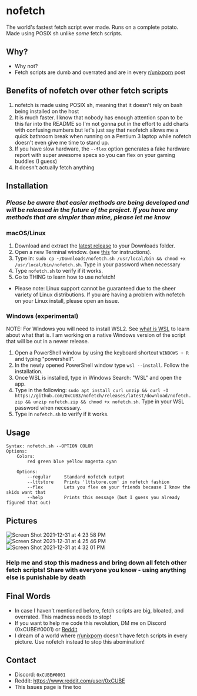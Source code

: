 # nofetch
The world's fastest fetch script ever made. Runs on a complete potato. Made using POSIX sh unlike *some* fetch scripts.

## Why?
- Why not?
- Fetch scripts are dumb and overrated and are in every [r/unixporn](https://www.reddit.com/r/unixporn/) post

## Benefits of nofetch over other fetch scripts
1) nofetch is made using POSIX sh, meaning that it doesn't rely on bash being installed on the host
2) It is much faster. I know that nobody has enough attention span to be this far into the README so I'm not gonna put in the effort to add charts with confusing numbers but let's just say that neofetch allows me a quick bathroom break when running on a Pentium 3 laptop while nofetch doesn't even give me time to stand up.
3) If you have slow hardware, the `--flex` option generates a fake hardware report with super awesome specs so you can flex on your gaming buddies (I guess)
4) It doesn't actually fetch anything

## Installation

### ***Please be aware that easier methods are being developed and will be released in the future of the project. If you have any methods that are simpler than mine, please let me know***

### macOS/Linux
1) Download and extract the [latest release](https://github.com/0xCUB3/nofetch/releases/latest/download/nofetch.zip) to your Downloads folder.
2) Open a new Terminal window. (see [this](https://support.apple.com/guide/terminal/open-or-quit-terminal-apd5265185d-f365-44cb-8b09-71a064a42125/mac) for instructions).
3) Type in: `sudo cp ~/Downloads/nofetch.sh /usr/local/bin && chmod +x /usr/local/bin/nofetch.sh`. Type in your password when necessary
4) Type `nofetch.sh` to verify if it works.
5) Go to THING to learn how to use nofetch!
* Please note: Linux support cannot be guaranteed due to the sheer variety of Linux distributions. If you are having a problem with nofetch on your Linux install, please open an issue.

### Windows (experimental)
NOTE: For Windows you will need to install WSL2. See [what is WSL](https://docs.microsoft.com/en-us/windows/wsl/about) to learn about what that is. I am working on a native Windows version of the script that will be out in a newer release.
1) Open a PowerShell window by using the keyboard shortcut `WINDOWS + R` and typing "powershell".
2) In the newly opened PowerShell window type `wsl --install`. Follow the installation.
3) Once WSL is installed, type in Windows Search: "WSL" and open the app.
4) Type in the following: `sudo apt install curl unzip && curl -O https://github.com/0xCUB3/nofetch/releases/latest/download/nofetch.zip && unzip nofetch.zip && chmod +x nofetch.sh`. Type in your WSL password when necessary.
5) Type in `nofetch.sh` to verify if it works.

## Usage
```
Syntax: nofetch.sh --OPTION COLOR
Options:
    Colors:
        red green blue yellow magenta cyan

    Options:
        --regular     Standard nofetch output
        --lttstore    Prints 'lttstore.com' in nofetch fashion
        --flex        Lets you flex on your friends because I know the skids want that
        --help        Prints this message (but I guess you already figured that out)
```

## Pictures
![Screen Shot 2021-12-31 at 4 23 58 PM](https://user-images.githubusercontent.com/94565160/147839438-7b7271de-e06b-4f19-8c8d-289009a58b62.png) ![Screen Shot 2021-12-31 at 4 25 46 PM](https://user-images.githubusercontent.com/94565160/147839439-f14b7aaf-78bc-4252-b146-528b97000d7b.png) ![Screen Shot 2021-12-31 at 4 32 01 PM](https://user-images.githubusercontent.com/94565160/147839445-30092960-462b-4f46-8255-562fc18a3183.png)

### Help me and stop this madness and bring down all fetch other fetch scripts! Share with everyone you know - using anything else is punishable by death

## Final Words
- In case I haven't mentioned before, fetch scripts are big, bloated, and overrated. This madness needs to stop!
- If you want to help me code this revolution, DM me on Discord (0xCUBE#0001) or [Reddit](https://www.reddit.com/user/0xCUBE)
- I dream of a world where [r/unixporn](https://www.reddit.com/r/unixporn/) doesn't have fetch scripts in every picture. Use nofetch instead to stop this abomination!

## Contact
- Discord: `0xCUBE#0001`
- Reddit: https://www.reddit.com/user/0xCUBE
- This Issues page is fine too

